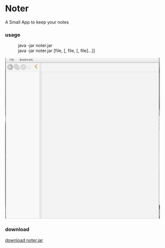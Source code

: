 # Noter

A Small App to keep your notes

### usage
  &emsp;&emsp;&emsp;java -jar noter.jar
  <br/>
  &emsp;&emsp;&emsp;java -jar noter.jar [file, [, file, [, file]...]]


![app image](https://github.com/naaspati/Noter/blob/master/Animation%20(0).gif)


### download
[download noter.jar](https://github.com/naaspati/Noter/raw/master/compiled/noter.jar)
